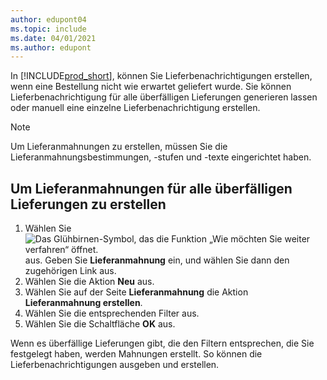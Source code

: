 ```yaml
---
author: edupont04
ms.topic: include
ms.date: 04/01/2021
ms.author: edupont
---
```


In [!INCLUDE[prod_short](../../../includes/prod_short.md)], können Sie Lieferbenachrichtigungen erstellen, wenn eine Bestellung nicht wie erwartet geliefert wurde. Sie können Lieferbenachrichtigung für alle überfälligen Lieferungen generieren lassen oder manuell eine einzelne Lieferbenachrichtigung erstellen.  

> [!NOTE]  
> Um Lieferanmahnungen zu erstellen, müssen Sie die Lieferanmahnungsbestimmungen, -stufen und -texte eingerichtet haben.  

## <a name="to-generate-delivery-reminders-for-all-overdue-deliveries"></a><a name="to-generate-delivery-reminders-for-all-overdue-deliveries"></a><a name="to-generate-delivery-reminders-for-all-overdue-deliveries"></a>Um Lieferanmahnungen für alle überfälligen Lieferungen zu erstellen

1. Wählen Sie ![Das Glühbirnen-Symbol, das die Funktion „Wie möchten Sie weiter verfahren“ öffnet.](../../../media/ui-search/search_small.png "Tell me-Funktion") aus. Geben Sie **Lieferanmahnung** ein, und wählen Sie dann den zugehörigen Link aus.  
2. Wählen Sie die Aktion **Neu** aus.  
3. Wählen Sie auf der Seite **Lieferanmahnung** die Aktion **Lieferanmahnung erstellen**.  
4. Wählen Sie die entsprechenden Filter aus.  
5. Wählen Sie die Schaltfläche **OK** aus.  

Wenn es überfällige Lieferungen gibt, die den Filtern entsprechen, die Sie festgelegt haben, werden Mahnungen erstellt. So können die Lieferbenachrichtigungen ausgeben und erstellen.  
